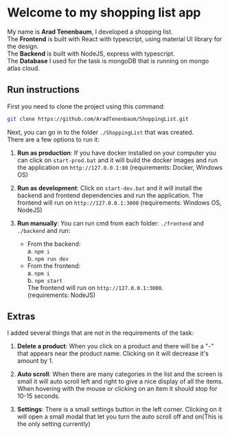 # Welcome to my shopping list app

My name is **Arad Tenenbaum**, I developed a shopping list. \
The **Frontend** is built with React with typescript, using material UI library for the design. \
The **Backend** is built with NodeJS, express with typescript. \
The **Database** I used for the task is mongoDB that is running on mongo atlas cloud.

## Run instructions

First you need to clone the project using this command:

```bash
git clone https://github.com/AradTenenbaum/ShoppingList.git
```

Next, you can go in to the folder `./ShoppingList` that was created. \
There are a few options to run it:

1.  **Run as production**: If you have docker installed on your computer you can click on `start-prod.bat` and it will build the docker images and run the application on `http://127.0.0.1:80` (requirements: Docker, Windows OS)

2.  **Run as development**: Click on `start-dev.bat` and it will install the backend and frontend dependencies and run the application. The frontend will run on `http://127.0.0.1:3000` (requirements: Windows OS, NodeJS)

3.  **Run manually**: You can run cmd from each folder: `./frontend` and `./backend` and run:
    - From the backend: \
      a. `npm i` \
      b. `npm run dev`
    - From the frontend: \
       a. `npm i` \
       b. `npm start` \
      The frontend will run on `http://127.0.0.1:3000`. \
      (requirements: NodeJS)

## Extras

I added several things that are not in the requirements of the task:

1.  **Delete a product**: When you click on a product and there will be a "-" that appears near the product name. Clicking on it will decrease it's amount by 1.

2.  **Auto scroll**: When there are many categories in the list and the screen is small it will auto scroll left and right to give a nice display of all the items. When hovering with the mouse or clicking on an item it should stop for 10-15 seconds.

3.  **Settings**: There is a small settings button in the left corner. Clicking on it will open a small modal that let you turn the auto scroll off and on(This is the only setting currently)
